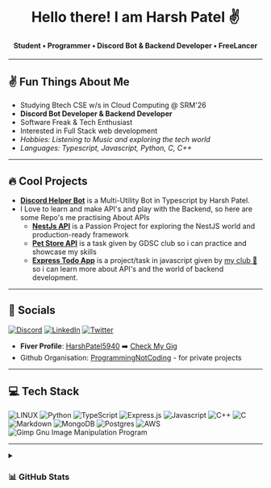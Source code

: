  <h1 align="center"> Hello there! I am Harsh Patel ✌️</h1>
 <h4 align="center">  Student • Programmer • Discord Bot & Backend Developer • FreeLancer </h4>
 
 ---
 ## ✌️ Fun Things About Me
 
  - Studying Btech CSE w/s in Cloud Computing @ SRM'26 
  - **Discord Bot Developer & Backend Developer**
  - Software Freak & Tech Enthusiast
  - Interested in Full Stack web development
  - *Hobbies: Listening to Music and exploring the tech world*
  - *Languages: Typescript, Javascript, Python, C, C++*

---
## 🔥 Cool Projects 
 
  - [**Discord Helper Bot**](https://github.com/HarshPatel5940/discord-helper-bot) is a Multi-Utility Bot in Typescript by Harsh Patel.
  - I Love to learn and make API's and play with the Backend, so here are some Repo's me practising About APIs
     - [**NestJs API**](https://github.com/HarshPatel5940/learning-nestjs) is a Passion Project for exploring the NestJS world and production-ready framework
     - [**Pet Store API**](https://github.com/HarshPatel5940/pet-store-api) is a task given by GDSC club so i can practice and showcase my skills
     - [**Express Todo App**](https://github.com/HarshPatel5940/TodoApp) is a project/task in javascript given by [my club 💖](https://github.com/srm-kzilla) so i can learn more about API's and the world of backend development.

--- 
## 🔗 Socials 

[![Discord](https://img.shields.io/badge/Discord-%237289DA.svg?logo=discord&logoColor=white)](https://discord.com/users/448740493468106753)
[![LinkedIn](https://img.shields.io/badge/LinkedIn-%230077B5.svg?logo=linkedin&logoColor=white)](https://linkedin.com/in/HarshPatel5940)
[![Twitter](https://img.shields.io/badge/Twitter-%231DA1F2.svg?logo=Twitter&logoColor=white)](https://twitter.com/HarshPatel5940) 

- **Fiver Profile**: [HarshPatel5940](https://fiver.com/HarshPatel5940) ➡️ [Check My Gig](https://www.fiverr.com/share/rprG0j)
- Github Organisation: [ProgrammingNotCoding](https://github.com/ProgrammingNotCoding) - for private projects

---

## 💻 Tech Stack

![LINUX](https://img.shields.io/badge/Linux-FCC624?style=for-the-badge&logo=linux&logoColor=black)
![Python](https://img.shields.io/badge/python-3670A0?style=for-the-badge&logo=python&logoColor=ffdd54) 
![TypeScript](https://img.shields.io/badge/typescript-%23007ACC.svg?style=for-the-badge&logo=typescript&logoColor=white) 
![Express.js](https://img.shields.io/badge/express.js-%23404d59.svg?style=for-the-badge&logo=express&logoColor=%2361DAFB) 
![Javascript](https://img.shields.io/badge/Javascript-%23007ACC.svg?style=for-the-badge&logo=Javascript&logoColor=white) 
![C++](https://img.shields.io/badge/c++-%2300599C.svg?style=for-the-badge&logo=c%2B%2B&logoColor=white) 
![C](https://img.shields.io/badge/c-%2300599C.svg?style=for-the-badge&logo=c&logoColor=white) 
![Markdown](https://img.shields.io/badge/markdown-%23000000.svg?style=for-the-badge&logo=markdown&logoColor=white)
![MongoDB](https://img.shields.io/badge/MongoDB-%234ea94b.svg?style=for-the-badge&logo=mongodb&logoColor=white) 
![Postgres](https://img.shields.io/badge/postgres-%23316192.svg?style=for-the-badge&logo=postgresql&logoColor=white) 
![AWS](https://img.shields.io/badge/AWS-%23FF9900.svg?style=for-the-badge&logo=amazon-aws&logoColor=white) 
![Gimp Gnu Image Manipulation Program](https://img.shields.io/badge/Gimp-657D8B?style=for-the-badge&logo=gimp&logoColor=FFFFFF)
 
---
<details>
<summary> <h3> 📊 GitHub Stats </h3> </summary> 
  
![](https://github-readme-streak-stats.herokuapp.com/?user=HarshPatel5940&theme=dark&hide_border=false)

---
![Profile views](https://komarev.com/ghpvc/?username=HarshPatel5940&label=Profile+Views&color=green) 
